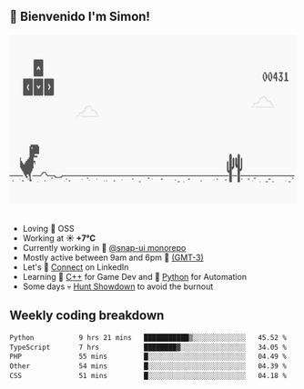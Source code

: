 <h2>🤙 <b>Bienvenido I'm Simon!&nbsp;</b></h2>

<section>
  <img src="./static/banner.gif" height=300 width=1000>
</section>

<br>

<ul>
  <li>
     Loving 🤍 OSS
  </li>
  <li>
		<!--START_SECTION:weather-->
		Working at <b>☀️   +7°C</b>
		<!--END_SECTION:weather-->
  </li>
  <li>
    Currently working in 🎨&nbsp;<a href=https://github.com/snapverse/snap-ui target=_blank>@snap-ui monorepo</a>
  </li>
  <li>
    Mostly active between 9am and 6pm 🚩 <a href=https://onlinealarmkur.com/world/es target=_blank>(GMT-3)</a>
  </li>
  <li>
    Let's 🔗&nbsp;<a href=https://www.linkedin.com/in/itssimmons target=_blank>Connect</a> on LinkedIn
  </li>
  <li>
    Learning 👴&nbsp;<a href=https://images3.memedroid.com/images/UPLOADED755/65f2bce6734f6.webp target=_blank>C++</a> for Game Dev and 🐍&nbsp;<a href=https://qph.cf2.quoracdn.net/main-qimg-4472b6229cb75bf66ab531f3ebd4f975-lq target=_blank>Python</a> for Automation
  </li>
  <li>
    Some days 💀&nbsp;<a href=https://www.huntshowdown.com target=_blank>Hunt Showdown</a> to avoid the burnout
  </li>
</ul>

<h2><b>Weekly coding breakdown </b></h2>

<!--START_SECTION:waka-->

```txt
Python           9 hrs 21 mins   ███████████▒░░░░░░░░░░░░░   45.52 %
TypeScript       7 hrs           ████████▓░░░░░░░░░░░░░░░░   34.05 %
PHP              55 mins         █░░░░░░░░░░░░░░░░░░░░░░░░   04.49 %
Other            54 mins         █░░░░░░░░░░░░░░░░░░░░░░░░   04.39 %
CSS              51 mins         █░░░░░░░░░░░░░░░░░░░░░░░░   04.18 %
```

<!--END_SECTION:waka-->
